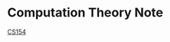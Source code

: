 # Computation Theory Note

[CS154](http://infolab.stanford.edu/~ullman/ialc/spr10/spr10.html#LECTURE%20NOTES)